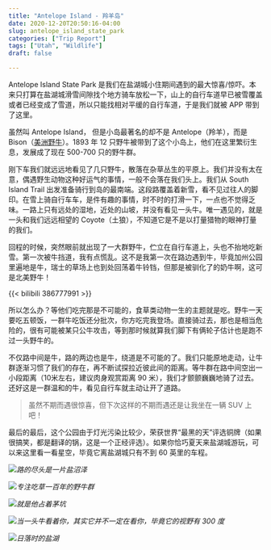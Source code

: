 ```yaml
---
title: "Antelope Island - 羚羊岛"
date: 2020-12-20T20:50:16-04:00
slug: antelope_island_state_park
categories: ["Trip Report"]
tags: ["Utah", "Wildlife"]
draft: false

---
```


[bison_mid_road]: https://tva4.sinaimg.cn/large/722664abgy1gtcpcru76uj21lc0w9x17.jpg
[bison_near]: https://tvax3.sinaimg.cn/large/722664abgy1gtcpct3nadj21ij0uoqru.jpg
[bison_herd]: https://tvax3.sinaimg.cn/large/722664abgy1gtcpcpse0aj22xn1nfx6q.jpg
[bike]: https://tva2.sinaimg.cn/large/722664abgy1gtcpczsmxhj24mo2lr4qu.jpg
[lake]: https://tva3.sinaimg.cn/large/722664abgy1gtcpcu1deij22c51bchdt.jpg



Antelope Island State Park 是我们在盐湖城小住期间遇到的最大惊喜/惊吓。本来只打算在盐湖城滑雪间隙找个地方骑车放松一下，山上的自行车道早已被雪覆盖或者已经变成了雪道，所以只能找相对平缓的自行车道，于是我们就被 APP 带到了这里。

虽然叫 Antelope Island， 但是小岛最著名的却不是 Antelope（羚羊），而是 Bison（[美洲野牛](https://zh.wikipedia.org/wiki/美洲野牛)）。1893 年 12 只野牛被带到了这个小岛上，他们在这里繁衍生息，发展成了现在 500-700 只的野牛群。

刚下车我们就远远地看见了几只野牛，散落在杂草丛生的平原上。我们并没有太在意，偶遇野生动物这种好运气的事情，一般不会落在我们头上。我们从 South Island Trail 出发准备骑行到岛的最南端。这段路覆盖着新雪，看不见过往人的脚印。在雪上骑自行车车，是件有趣的事情，时不时的打滑一下，一点也不觉得乏味。一路上只有远处的湿地，近处的山坡，并没有看见一头牛。唯一遇见的，就是一头和我们远远相望的 Coyote（土狼），不知道它是不是以打量猎物的眼神打量的我们。

回程的时候，突然眼前就出现了一大群野牛，伫立在自行车道上，头也不抬地吃新雪。第一次被牛挡道，我有点慌乱。这不是我第一次在路边遇到牛，毕竟加州公园里遍地是牛，瑞士的草场上也到处回荡着牛铃铛，但那是被驯化了的奶牛啊，这可是北美野牛！

{{< bilibili 386777991 >}}

所以怎么办？等他们吃完那是不可能的，食草类动物一生的主题就是吃。野牛一天要吃五顿饭，一群牛吃饭还分批次，你方吃完我登场。直接骑过去，那也是相当危险的，很有可能被某只公牛攻击，等到那时候就算我们脚下有俩轮子估计也是跑不过一头野牛的。

不仅路中间是牛，路的两边也是牛，绕道是不可能的了。我们只能原地走动，让牛群逐渐习惯了我们的存在，再不断试探拉近彼此间的距离。等牛群在路中间空出一小段距离（10米左右，建议肉身观赏距离 90 米），我们才颤颤巍巍地骑了过去。还好这是一群温和的牛，看见自行车就主动让开了道路。

> 虽然不期而遇很惊喜，但下次这样的不期而遇还是让我坐在一辆 SUV 上吧！

最后的最后，这个公园由于灯光污染比较少，荣获世界“最黑的天”评选铜牌（如果很搞笑，都是翻译的锅，这是一个正经评选）。如果你恰巧夏天来盐湖城游玩，可以来这里看一看星空，毕竟它离盐湖城只有不到 60 英里的车程。

![][bike]*路的尽头是一片盐沼泽*

![][bison_herd]*专注吃草一百年的野牛群*

![][bison_mid_road]*就是他占着茅坑*

![][bison_near]*当一头牛看着你，其实它并不一定在看你，毕竟它的视野有 300 度*

![][lake]*日落时的盐湖*
